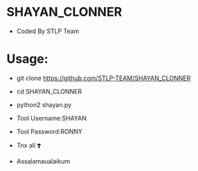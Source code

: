 # SHAYAN_CLONNER
* Coded By STLP Team
# Usage:

* git clone https://github.com/STLP-TEAM/SHAYAN_CLONNER
* cd SHAYAN_CLONNER
* python2 shayan.py

* Tool Username:SHAYAN
* Tool Password:RONNY


* Tnx all ❣️
* Assalamaualaikum
